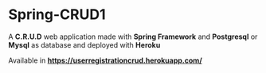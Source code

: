 # Spring-CRUD1
A **C.R.U.D** web application made with **Spring Framework** and **Postgresql** or **Mysql** as database and deployed with **Heroku**

Available in **https://userregistrationcrud.herokuapp.com/**
